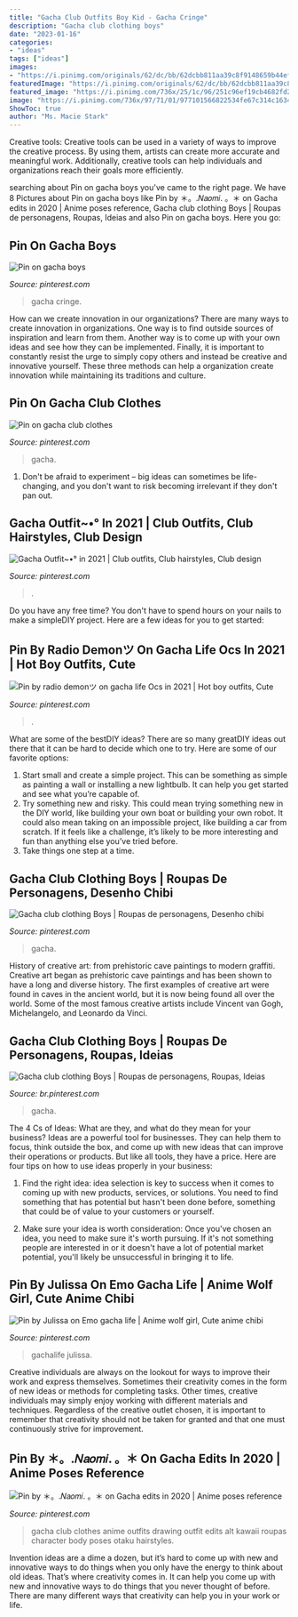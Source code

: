 ```yaml
---
title: "Gacha Club Outfits Boy Kid - Gacha Cringe"
description: "Gacha club clothing boys"
date: "2023-01-16"
categories:
- "ideas"
tags: ["ideas"]
images:
- "https://i.pinimg.com/originals/62/dc/bb/62dcbb811aa39c8f9148659b44ef4d74.jpg"
featuredImage: "https://i.pinimg.com/originals/62/dc/bb/62dcbb811aa39c8f9148659b44ef4d74.jpg"
featured_image: "https://i.pinimg.com/736x/25/1c/96/251c96ef19cb4682fd257024cc00f943.jpg"
image: "https://i.pinimg.com/736x/97/71/01/977101566822534fe67c314c163466b8.jpg"
ShowToc: true
author: "Ms. Macie Stark"
---
```



Creative tools:
Creative tools can be used in a variety of ways to improve the creative process. By using them, artists can create more accurate and meaningful work. Additionally, creative tools can help individuals and organizations reach their goals more efficiently.

	

		
searching about Pin on gacha boys you've came to the right page. We have 8 Pictures about Pin on gacha boys like Pin by ＊。.𝑁𝑎𝑜𝑚𝑖. 。＊ on Gacha edits in 2020 | Anime poses reference, Gacha club clothing Boys | Roupas de personagens, Roupas, Ideias and also Pin on gacha boys. Here you go:
		
    
## Pin On Gacha Boys

<img loading=lazy src="https://i.pinimg.com/736x/3a/f2/96/3af2968b5137f75f4b9140a71f5da245.jpg" onerror="this.onerror=null;this.src='https://tse2.mm.bing.net/th?id=OIP.LRDwYVjRcPtCMiqITScFmgHaJ3&amp;pid=15.1';" alt="Pin on gacha boys">

_Source: pinterest.com_

>gacha cringe. 

	

How can we create innovation in our organizations?
There are many ways to create innovation in organizations. One way is to find outside sources of inspiration and learn from them. Another way is to come up with your own ideas and see how they can be implemented. Finally, it is important to constantly resist the urge to simply copy others and instead be creative and innovative yourself. These three methods can help a organization create innovation while maintaining its traditions and culture.

    
## Pin On Gacha Club Clothes

<img loading=lazy src="https://i.pinimg.com/736x/97/71/01/977101566822534fe67c314c163466b8.jpg" onerror="this.onerror=null;this.src='https://tse1.mm.bing.net/th?id=OIP.xFBOYPIpJcKXTa1pOe2pXAHaHa&amp;pid=15.1';" alt="Pin on gacha club clothes">

_Source: pinterest.com_

>gacha. 

	

1. Don't be afraid to experiment – big ideas can sometimes be life-changing, and you don't want to risk becoming irrelevant if they don't pan out.

    
## Gacha Outfit~•° In 2021 | Club Outfits, Club Hairstyles, Club Design

<img loading=lazy src="https://i.pinimg.com/736x/25/1c/96/251c96ef19cb4682fd257024cc00f943.jpg" onerror="this.onerror=null;this.src='https://tse3.mm.bing.net/th?id=OIP.vNhPU1IU1GDZePCMlORenQHaHN&amp;pid=15.1';" alt="Gacha Outfit~•° in 2021 | Club outfits, Club hairstyles, Club design">

_Source: pinterest.com_

>. 

	

Do you have any free time? You don't have to spend hours on your nails to make a simpleDIY project. Here are a few ideas for you to get started: 

    
## Pin By Radio Demonツ On Gacha Life Ocs In 2021 | Hot Boy Outfits, Cute

<img loading=lazy src="https://i.pinimg.com/originals/62/dc/bb/62dcbb811aa39c8f9148659b44ef4d74.jpg" onerror="this.onerror=null;this.src='https://tse3.mm.bing.net/th?id=OIP.Jb0niX05J_H8E07wDiiGXwHaK5&amp;pid=15.1';" alt="Pin by radio demonツ on gacha life Ocs in 2021 | Hot boy outfits, Cute">

_Source: pinterest.com_

>. 

	

What are some of the bestDIY ideas?
There are so many greatDIY ideas out there that it can be hard to decide which one to try. Here are some of our favorite options: 
1) Start small and create a simple project. This can be something as simple as painting a wall or installing a new lightbulb. It can help you get started and see what you’re capable of. 
2) Try something new and risky. This could mean trying something new in the DIY world, like building your own boat or building your own robot. It could also mean taking on an impossible project, like building a car from scratch. If it feels like a challenge, it’s likely to be more interesting and fun than anything else you’ve tried before. 
3) Take things one step at a time.

    
## Gacha Club Clothing Boys | Roupas De Personagens, Desenho Chibi

<img loading=lazy src="https://i.pinimg.com/736x/14/e5/82/14e582c2aa2e9022337834183695a565.jpg" onerror="this.onerror=null;this.src='https://tse3.mm.bing.net/th?id=OIP.pTRkJQU6SMCtflKdwxTEjAHaEJ&amp;pid=15.1';" alt="Gacha club clothing Boys | Roupas de personagens, Desenho chibi">

_Source: pinterest.com_

>gacha. 

	

History of creative art: from prehistoric cave paintings to modern graffiti.
Creative art began as prehistoric cave paintings and has been shown to have a long and diverse history. The first examples of creative art were found in caves in the ancient world, but it is now being found all over the world. Some of the most famous creative artists include Vincent van Gogh, Michelangelo, and Leonardo da Vinci.

    
## Gacha Club Clothing Boys | Roupas De Personagens, Roupas, Ideias

<img loading=lazy src="https://i.pinimg.com/736x/a6/26/dc/a626dcbd6cba53309f010be09f9ad75a.jpg" onerror="this.onerror=null;this.src='https://tse2.mm.bing.net/th?id=OIP.VwW8ZdHp6oM7M_-RTYYNXQHaG4&amp;pid=15.1';" alt="Gacha club clothing Boys | Roupas de personagens, Roupas, Ideias">

_Source: br.pinterest.com_

>gacha. 

	

The 4 Cs of Ideas: What are they, and what do they mean for your business?
Ideas are a powerful tool for businesses. They can help them to focus, think outside the box, and come up with new ideas that can improve their operations or products. But like all tools, they have a price. Here are four tips on how to use ideas properly in your business:
1. Find the right idea: idea selection is key to success when it comes to coming up with new products, services, or solutions. You need to find something that has potential but hasn't been done before, something that could be of value to your customers or yourself.

2. Make sure your idea is worth consideration: Once you've chosen an idea, you need to make sure it's worth pursuing. If it's not something people are interested in or it doesn't have a lot of potential market potential, you'll likely be unsuccessful in bringing it to life.

    
## Pin By Julissa On Emo Gacha Life | Anime Wolf Girl, Cute Anime Chibi

<img loading=lazy src="https://i.pinimg.com/736x/d6/09/1c/d6091ca37c1df78c92286d37cdd4c0bb.jpg" onerror="this.onerror=null;this.src='https://tse3.mm.bing.net/th?id=OIP.86II-Y9EKbvxvQclK7507wHaHa&amp;pid=15.1';" alt="Pin by Julissa on Emo gacha life | Anime wolf girl, Cute anime chibi">

_Source: pinterest.com_

>gachalife julissa. 

	

Creative individuals are always on the lookout for ways to improve their work and express themselves. Sometimes their creativity comes in the form of new ideas or methods for completing tasks. Other times, creative individuals may simply enjoy working with different materials and techniques. Regardless of the creative outlet chosen, it is important to remember that creativity should not be taken for granted and that one must continuously strive for improvement.

    
## Pin By ＊。.𝑁𝑎𝑜𝑚𝑖. 。＊ On Gacha Edits In 2020 | Anime Poses Reference

<img loading=lazy src="https://i.pinimg.com/736x/77/1f/c3/771fc34187b18e0be9c22eacf0c79c14.jpg" onerror="this.onerror=null;this.src='https://tse4.mm.bing.net/th?id=OIP._sMuaoo2iIK2fD2HUFhfKgHaMC&amp;pid=15.1';" alt="Pin by ＊。.𝑁𝑎𝑜𝑚𝑖. 。＊ on Gacha edits in 2020 | Anime poses reference">

_Source: pinterest.com_

>gacha club clothes anime outfits drawing outfit edits alt kawaii roupas character body poses otaku hairstyles. 

	

Invention ideas are a dime a dozen, but it’s hard to come up with new and innovative ways to do things when you only have the energy to think about old ideas. That’s where creativity comes in. It can help you come up with new and innovative ways to do things that you never thought of before. There are many different ways that creativity can help you in your work or life.

